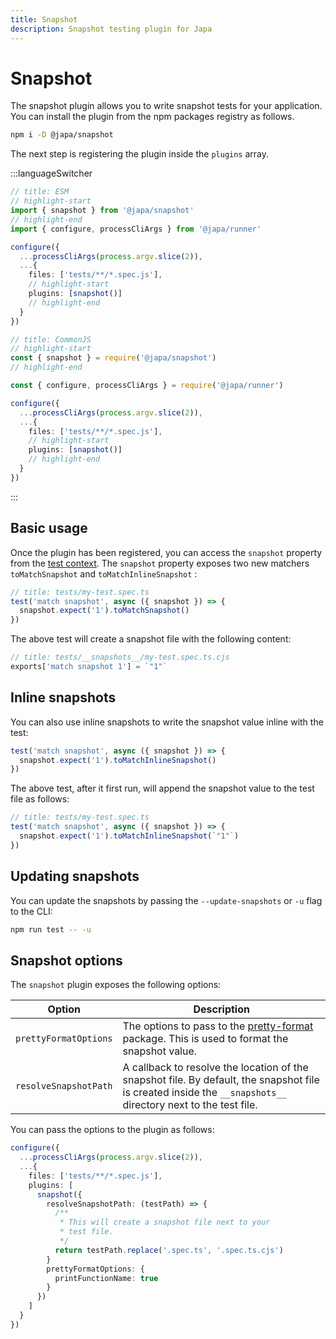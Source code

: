 ```yaml
---
title: Snapshot
description: Snapshot testing plugin for Japa
---
```


# Snapshot 

The snapshot plugin allows you to write snapshot tests for your application. You can install the plugin from the npm packages registry as follows.

```sh
npm i -D @japa/snapshot
```

The next step is registering the plugin inside the `plugins` array.

:::languageSwitcher

```ts
// title: ESM
// highlight-start
import { snapshot } from '@japa/snapshot'
// highlight-end
import { configure, processCliArgs } from '@japa/runner'

configure({
  ...processCliArgs(process.argv.slice(2)),
  ...{
    files: ['tests/**/*.spec.js'],
    // highlight-start
    plugins: [snapshot()]
    // highlight-end
  }
})
```

```ts
// title: CommonJS
// highlight-start
const { snapshot } = require('@japa/snapshot')
// highlight-end

const { configure, processCliArgs } = require('@japa/runner')

configure({
  ...processCliArgs(process.argv.slice(2)),
  ...{
    files: ['tests/**/*.spec.js'],
    // highlight-start
    plugins: [snapshot()]
    // highlight-end
  }
})
```

:::

## Basic usage
Once the plugin has been registered, you can access the `snapshot` property from the [test context](../test-context.md). The `snapshot` property exposes two new matchers `toMatchSnapshot` and `toMatchInlineSnapshot` : 


```ts
// title: tests/my-test.spec.ts
test('match snapshot', async ({ snapshot }) => {
  snapshot.expect('1').toMatchSnapshot()
})
```

The above test will create a snapshot file with the following content:

```ts
// title: tests/__snapshots__/my-test.spec.ts.cjs
exports['match snapshot 1'] = `"1"`
```

## Inline snapshots

You can also use inline snapshots to write the snapshot value inline with the test:

```ts
test('match snapshot', async ({ snapshot }) => {
  snapshot.expect('1').toMatchInlineSnapshot()
})
```

The above test, after it first run, will append the snapshot value to the test file as follows:

```ts
// title: tests/my-test.spec.ts
test('match snapshot', async ({ snapshot }) => {
  snapshot.expect('1').toMatchInlineSnapshot(`"1"`)
})
```

## Updating snapshots

You can update the snapshots by passing the `--update-snapshots` or `-u` flag to the CLI:

```sh
npm run test -- -u
```

## Snapshot options

The `snapshot` plugin exposes the following options:

| Option | Description 
|--------|------------
| `prettyFormatOptions` | The options to pass to the [pretty-format](https://www.npmjs.com/package/pretty-format) package. This is used to format the snapshot value.
| `resolveSnapshotPath` | A callback to resolve the location of the snapshot file. By default, the snapshot file is created inside the `__snapshots__` directory next to the test file.

You can pass the options to the plugin as follows:

```ts
configure({
  ...processCliArgs(process.argv.slice(2)),
  ...{
    files: ['tests/**/*.spec.js'],
    plugins: [
      snapshot({
        resolveSnapshotPath: (testPath) => {
          /**
           * This will create a snapshot file next to your 
           * test file.
           */
          return testPath.replace('.spec.ts', '.spec.ts.cjs')
        }
        prettyFormatOptions: {
          printFunctionName: true
        }
      })
    ]
  }
})
```

